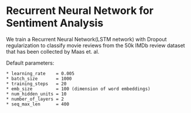 # Recurrent Neural Network for Sentiment Analysis

We train a Recurrent Neural Network(LSTM network) with Dropout regularization to classify movie reviews from the 50k IMDb review dataset that has been collected by Maas et. al.

Default parameters:

    * learning_rate    = 0.005
    * batch_size       = 1000
    * training_steps   = 20
    * emb_size         = 100 (dimension of word embeddings)
    * num_hidden_units = 10
    * number_of_layers = 2
    * seq_max_len      = 400